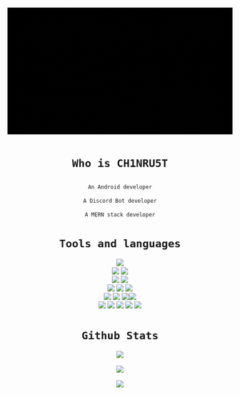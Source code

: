  # ![Banner](./assets/banner.gif)
<h1 align="center">
 
 ``Who is CH1NRU5T`` 

</h1>
<div align="center">
 
 ` An Android developer `
 
 `A Discord Bot developer`
 
 `A MERN stack developer`

 </div>
 <div align="center">
 
# ``Tools and languages``
 </div>
 
<div align="center">
<img src="https://img.shields.io/badge/C-00599C?style=for-the-badge&logo=c&logoColor=white"/>
</div>
<div align="center">
<img  src="https://img.shields.io/badge/Git-F05032?style=for-the-badge&logo=git&logoColor=white"/>
<img  src="https://img.shields.io/badge/GitHub-100000?style=for-the-badge&logo=github&logoColor=white"/>
</div>
<div align="center">
<img src="https://img.shields.io/badge/Arduino-00979D?style=for-the-badge&logo=Arduino&logoColor=white"/>
<img src="https://img.shields.io/badge/Discord-7289DA?style=for-the-badge&logo=discord&logoColor=white"/>
</div>

<div align="center">
<img  src="https://img.shields.io/badge/HTML5-E34F26?style=for-the-badge&logo=html5&logoColor=white)"/>
<img  src="https://img.shields.io/badge/CSS3-1572B6?style=for-the-badge&logo=css3&logoColor=white"/>
<img  src="https://img.shields.io/badge/JavaScript-323330?style=for-the-badge&logo=javascript&logoColor=F7DF1E"/>
</div>

<div align="center">
<img src="https://img.shields.io/badge/MongoDB-4EA94B?style=for-the-badge&logo=mongodb&logoColor=white"/>
<img src="https://img.shields.io/badge/Express.js-000000?style=for-the-badge&logo=express&logoColor=white"/>
<img src="https://img.shields.io/badge/React-20232A?style=for-the-badge&logo=react&logoColor=61DAFB"/><img src="https://img.shields.io/badge/Node.js-339933?style=for-the-badge&logo=nodedotjs&logoColor=white"/>
</div>
<div align="center">
<img src="https://img.shields.io/badge/Android-3DDC84?style=for-the-badge&logo=android&logoColor=white "/>
<img src="https://img.shields.io/badge/Kotlin-0095D5?&style=for-the-badge&logo=kotlin&logoColor=white"/>
<img src="https://img.shields.io/badge/Java-ED8B00?style=for-the-badge&logo=java&logoColor=white "/>
<img src="https://img.shields.io/badge/firebase-ffca28?style=for-the-badge&logo=firebase&logoColor=black"/>
<img src="https://img.shields.io/badge/Android_Studio-3DDC84?style=for-the-badge&logo=android-studio&logoColor=white"/>
</div>


<div/>
 <div align="center">
 
# ``Github Stats``

<p align="center">
  <img src="https://github-readme-stats.vercel.app/api?username=ch1nru5t&show_icons=true&theme=radical" />
</p>


<p align="center"><img src="https://github-readme-streak-stats.herokuapp.com/?user=ch1nru5t&show_icons=true&theme=radical"/></p>
 
 

<p align="center"><img src="https://github-readme-stats.vercel.app/api/top-langs/?username=ch1nru5t&theme=radical"/></p>
 
 </div>
